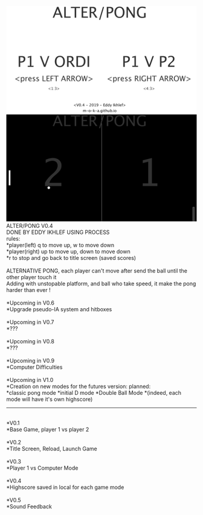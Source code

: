 ![alt text](img/pong0.png)
![alt text](img/pong1.png)
<br>
ALTER/PONG V0.4<br>
DONE BY EDDY IKHLEF USING PROCESS<br>
rules:<br>
*player(left) q to move up, w to move down<br>
*player(right) up to move up, down to move down<br>
*r to stop and go back to title screen (saved scores)<br>
<br>
ALTERNATIVE PONG, each player can't move after send the ball until the other player touch it<br>
Adding with unstopable platform, and ball who take speed, it make the pong harder than ever !<br>
<br>
*Upcoming in V0.6<br>
*Upgrade pseudo-IA system and hitboxes<br>
<br>
*Upcoming in V0.7<br>
*???<br>
<br>
*Upcoming in V0.8<br>
*???<br>
<br>
*Upcoming in V0.9<br>
*Computer Difficulties<br>
<br>
*Upcoming in V1.0<br>
*Creation on new modes for the futures version: planned:<br>
*classic pong mode
*initial D mode
*Double Ball Mode
*(indeed, each mode will have it's own highscore)
<br>
<hr>
<br>
*V0.1<br>
*Base Game, player 1 vs player 2<br>
<br>
*V0.2<br>
*Title Screen, Reload, Launch Game<br>
<br>
*V0.3<br>
*Player 1 vs Computer Mode<br>
<br>
*V0.4<br>
*Highscore saved in local for each game mode<br>
<br>
*V0.5<br>
*Sound Feedback<br>
<br>